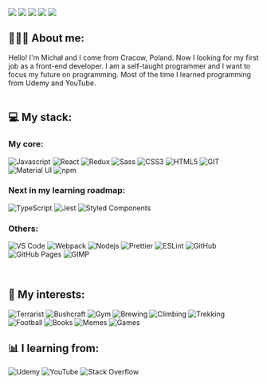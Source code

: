 <p>
  <img src="https://komarev.com/ghpvc/?username=karton92&style=for-the-badge&color=green"/>
  <a href="mailto:michalaugustyn92@gmail.com?subject=[GitHub]%20🔥%20Message%20title&body=Hello%2C%0AYour%20message%20here..."><img src="https://img.shields.io/badge/e‑mail-D14836.svg?style=for-the-badge&logo=GMail&logoColor=white"/></a>
 <a href="https://www.linkedin.com/in/michalaugustyn92/"><img src="https://img.shields.io/badge/linkedin-0077B5.svg?style=for-the-badge&logo=linkedin&logoColor=white"/></a>
 <a href="https://www.instagram.com/lesny_wloczykij/"><img src="https://img.shields.io/badge/instagram-E4405F.svg?style=for-the-badge&logo=instagram&logoColor=white"/></a>
 <a href="https://www.facebook.com/karton92/"><img src="https://img.shields.io/badge/Facebook-1877F2?style=for-the-badge&logo=facebook&logoColor=white"/></a>
</p>

## 👨🏽‍💻 About me:
<p>Hello! I'm Michał and I come from Cracow, Poland. Now I looking for my first job as a front-end developer. I am a self-taught programmer and I want to focus my future on programming. Most of the time I learned programming from Udemy and YouTube.<br/><br/></p>

## 💻 My stack:

### My core:
<p>
<img alt="Javascript" src="https://img.shields.io/badge/JavaScript-323330?style=for-the-badge&logo=javascript&logoColor=#F7DF1E" />
<img alt="React" src="https://img.shields.io/badge/-React-45b8d8?style=for-the-badge&logo=react&logoColor=white" />
<img alt="Redux" src="https://img.shields.io/badge/-Redux-764ABC?style=for-the-badge&logo=redux&logoColor=white" />
<img alt="Sass" src="https://img.shields.io/badge/-Sass-CC6699?style=for-the-badge&logo=sass&logoColor=white" />
<img alt="CSS3" src="https://img.shields.io/badge/-CSS3-1572B6?style=for-the-badge&logo=CSS3&logoColor=white"/>
<img alt="HTML5" src="https://img.shields.io/badge/-HTML5-E34F26?style=for-the-badge&logo=html5&logoColor=white" />
<img alt="GIT" src="https://img.shields.io/badge/-Git-F05032?style=for-the-badge&logo=git&logoColor=white" />
<img alt="Material UI" src="https://img.shields.io/badge/Material%20UI-007FFF?style=for-the-badge&logo=mui&logoColor=white"/>
<img alt="npm" src="https://img.shields.io/badge/-NPM-CB3837?style=for-the-badge&logo=npm&logoColor=white" />
</p>

### Next in my learning roadmap:
<p>
<img alt="TypeScript" src="https://img.shields.io/badge/-TypeScript-007ACC?style=for-the-badge&logo=typescript&logoColor=white" />
<img alt="Jest" src="https://img.shields.io/badge/Jest-C21325.svg?style=for-the-badge&logo=jest&logoColor=white"/>
<img alt="Styled Components" src="https://img.shields.io/badge/-Styled_Components-db7092?style=for-the-badge&logo=styled-components&logoColor=white" />
</p>

### Others:
<p>
<img alt="VS Code" src="https://img.shields.io/badge/-Visual%20Studio%20Code-23A9F2?style=for-the-badge&logo=Visual%20Studio%20Code&logoColor=white"/>
<img alt="Webpack" src="https://img.shields.io/badge/-Webpack-8DD6F9?style=for-the-badge&logo=webpack&logoColor=white" />
<img alt="Nodejs" src="https://img.shields.io/badge/-Nodejs-43853d?style=for-the-badge&logo=Node.js&logoColor=white" />
<img alt="Prettier" src="https://img.shields.io/badge/-Prettier-F7B93E?style=for-the-badge&logo=prettier&logoColor=white" />
<img alt="ESLint" src="https://img.shields.io/badge/-ESLint-4B32C3?style=for-the-badge&logo=ESLint&logoColor=white"/>
<img alt="GitHub" src="https://img.shields.io/badge/-Github-181717?style=for-the-badge&logo=GitHub&logoColor=white"/>
<img alt="GitHub Pages" src="https://img.shields.io/badge/GitHub%20Pages-327FC7.svg?style=for-the-badge&logo=github&logoColor=white"/>
<img alt="GIMP" src="https://img.shields.io/badge/gimp-5C5543?style=for-the-badge&logo=gimp&logoColor=white"/>
</p><br/>

## 🎲 My interests:
<p>
<img alt="Terrarist" src="https://img.shields.io/badge/-Terrarist-brightgreen?style=for-the-badge" />
<img alt="Bushcraft" src="https://img.shields.io/badge/-Bushcraft-90a955?style=for-the-badge" />
<img alt="Gym" src="https://img.shields.io/badge/-Gym-lightgrey?style=for-the-badge" />
<img alt="Brewing" src="https://img.shields.io/badge/-Brewing-ffe882?style=for-the-badge" />
<img alt="Climbing" src="https://img.shields.io/badge/-Climbing-9cf?style=for-the-badge" />
<img alt="Trekking" src="https://img.shields.io/badge/-Trekking-9e643c?style=for-the-badge" />
<img alt="Football" src="https://img.shields.io/badge/-Football-86deb7?style=for-the-badge" />
<img alt="Books" src="https://img.shields.io/badge/-Books-5bc0eb?style=for-the-badge" />
<img alt="Memes" src="https://img.shields.io/badge/-Memes-c69dd2?style=for-the-badge" />
<img alt="Games" src="https://img.shields.io/badge/-Games-d34e24?style=for-the-badge" />
</p>

## 📊 I learning from:
<p>
<img alt="Udemy" src="https://img.shields.io/badge/Udemy-EC5252?style=for-the-badge&logo=Udemy&logoColor=white"/>
<img alt="YouTube" src="https://img.shields.io/badge/YouTube-FF0000?style=for-the-badge&logo=youtube&logoColor=white"/>
<img alt="Stack Overflow" src="https://img.shields.io/badge/-Stack%20Overflow-FE7A16?style=for-the-badge&logo=ESLint&logoColor=white"/>
</p>
